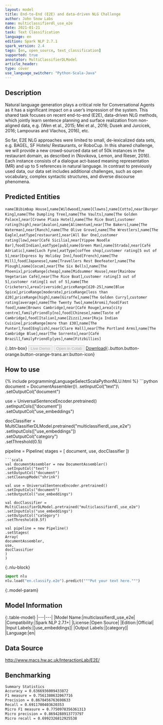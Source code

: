 ```yaml
---
layout: model
title: End-to-End (E2E) and data-driven NLG Challenge
author: John Snow Labs
name: multiclassifierdl_use_e2e
date: 2021-01-21
task: Text Classification
language: en
edition: Spark NLP 2.7.1
spark_version: 2.4
tags: [en, open_source, text_classification]
supported: true
annotator: MultiClassifierDLModel
article_header:
type: cover
use_language_switcher: "Python-Scala-Java"
---
```


## Description

Natural language generation plays a critical role for Conversational Agents as it has a significant impact on a user’s impression of the system. This shared task focuses on recent end-to-end (E2E), data-driven NLG methods, which jointly learn sentence planning and surface realization from non-aligned data, e.g. (Wen et al., 2015; Mei et al., 2016; Dusek and Jurcicek, 2016; Lampouras and Vlachos, 2016), etc.

So far, E2E NLG approaches were limited to small, de-lexicalized data sets, e.g. BAGEL, SF Hotels/ Restaurants, or RoboCup. In this shared challenge, we will provide a new crowd-sourced data set of 50k instances in the restaurant domain, as described in (Novikova, Lemon, and Rieser, 2016). Each instance consists of a dialogue act-based meaning representation (MR) and up to 5 references in natural language. In contrast to previously used data, our data set includes additional challenges, such as open vocabulary, complex syntactic structures, and diverse discourse phenomena.

## Predicted Entities

`name[Bibimbap House]`,`name[Wildwood]`,`name[Clowns]`,`name[Cotto]`,`near[Burger King]`,`name[The Dumpling Tree]`,`name[The Vaults]`,`name[The Golden Palace]`,`near[Crowne Plaza Hotel]`,`name[The Rice Boat]`,`customer rating[high]`,`near[Avalon]`,`name[Alimentum]`,`near[The Bakers]`,`name[The Waterman]`,`near[Ranch]`,`name[The Olive Grove]`,`name[The Wrestlers]`,`name[The Eagle]`,`eatType[restaurant]`,`near[All Bar One]`,`customer rating[low]`,`near[Café Sicilia]`,`near[Yippee Noodle Bar]`,`food[Indian]`,`eatType[pub]`,`name[Green Man]`,`name[Strada]`,`near[Café Adriatic]`,`name[Loch Fyne]`,`eatType[coffee shop]`,`customer rating[5 out of 5]`,`near[Express by Holiday Inn]`,`food[French]`,`name[The Mill]`,`food[Japanese]`,`name[Travellers Rest Beefeater]`,`name[The Plough]`,`name[Cocum]`,`near[The Six Bells]`,`name[The Phoenix]`,`priceRange[cheap]`,`name[Midsummer House]`,`near[Rainbow Vegetarian Café]`,`near[The Rice Boat]`,`customer rating[3 out of 5]`,`customer rating[1 out of 5]`,`name[The Cricketers]`,`area[riverside]`,`priceRange[£20-25]`,`name[Blue Spice]`,`priceRange[moderate]`,`priceRange[less than £20]`,`priceRange[high]`,`name[Giraffe]`,`name[The Golden Curry]`,`customer rating[average]`,`name[The Twenty Two]`,`name[Aromi]`,`food[Fast food]`,`name[Browns Cambridge]`,`near[Café Rouge]`,`area[city centre]`,`familyFriendly[no]`,`food[Chinese]`,`name[Taste of Cambridge]`,`food[Italian]`,`name[Zizzi]`,`near[Raja Indian Cuisine]`,`priceRange[more than £30]`,`name[The Punter]`,`food[English]`,`near[Clare Hall]`,`near[The Portland Arms]`,`name[The Cambridge Blue]`,`near[The Sorrento]`,`near[Café Brazil]`,`familyFriendly[yes]`,`name[Fitzbillies]`

{:.btn-box}
<button class="button button-orange" disabled>Live Demo</button>
<button class="button button-orange" disabled>Open in Colab</button>
[Download](https://s3.amazonaws.com/auxdata.johnsnowlabs.com/public/models/multiclassifierdl_use_e2e_en_2.7.1_2.4_1611233305602.zip){:.button.button-orange.button-orange-trans.arr.button-icon}

## How to use



<div class="tabs-box" markdown="1">
{% include programmingLanguageSelectScalaPythonNLU.html %}
```python
document = DocumentAssembler()\
.setInputCol("text")\
.setOutputCol("document")

use = UniversalSentenceEncoder.pretrained() \
.setInputCols(["document"])\
.setOutputCol("use_embeddings")

docClassifier = MultiClassifierDLModel.pretrained("multiclassifierdl_use_e2e") \
.setInputCols(["use_embeddings"])\
.setOutputCol("category")\
.setThreshold(0.5)

pipeline = Pipeline(
stages = [
document,
use,
docClassifier
])
```
```scala
val documentAssembler = new DocumentAssembler()
.setInputCol("text")
.setOutputCol("document")
.setCleanupMode("shrink")

val use = UniversalSentenceEncoder.pretrained()
.setInputCols("document")
.setOutputCol("use_embeddings")

val docClassifier = MultiClassifierDLModel.pretrained("multiclassifierdl_use_e2e")
.setInputCols("use_embeddings")
.setOutputCol("category")
.setThreshold(0.5f)

val pipeline = new Pipeline()
.setStages(
Array(
documentAssembler,
use,
docClassifier
)
)
```


{:.nlu-block}
```python
import nlu
nlu.load("en.classify.e2e").predict("""Put your text here.""")
```

</div>

{:.model-param}
## Model Information

{:.table-model}
|---|---|
|Model Name:|multiclassifierdl_use_e2e|
|Compatibility:|Spark NLP 2.7.1+|
|License:|Open Source|
|Edition:|Official|
|Input Labels:|[use_embeddings]|
|Output Labels:|[category]|
|Language:|en|

## Data Source

http://www.macs.hw.ac.uk/InteractionLab/E2E/

## Benchmarking

```bash
Summary Statistics
Accuracy = 0.6366936009433872
F1 measure = 0.7561380632067716
Precision = 0.8678456763698633
Recall = 0.6911700403620353
Micro F1 measure = 0.7750978356361313
Micro precision = 0.8694288913773797
Micro recall = 0.6992326812925538
```